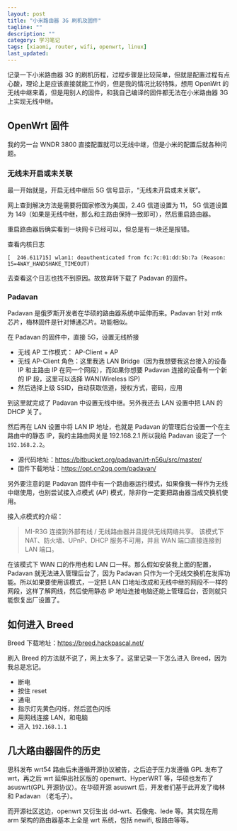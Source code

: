 ```yaml
---
layout: post
title: "小米路由器 3G 刷机及固件"
tagline: ""
description: ""
category: 学习笔记
tags: [xiaomi, router, wifi, openwrt, linux]
last_updated:
---
```


记录一下小米路由器 3G 的刷机历程，过程步骤是比较简单，但就是配置过程有点心酸，理论上是应该直接就能工作的，但是我的情况比较特殊，想用 OpenWrt 的无线中继来着，但是用别人的固件，和我自己编译的固件都无法在小米路由器 3G 上实现无线中继。

## OpenWrt 固件
我的另一台 WNDR 3800 直接配置就可以无线中继，但是小米的配置后就各种问题。

### 无线未开启或未关联

最一开始就是，开启无线中继后 5G 信号显示，“无线未开启或未关联”。

网上查到解决方法是需要将国家修改为美国，2.4G 信道设置为 11， 5G 信道设置为 149（如果是无线中继，那么和主路由保持一致即可），然后重启路由器。

重启路由器后确实看到一块网卡已经可以，但总是有一块还是报错。

查看内核日志

	[  246.611715] wlan1: deauthenticated from fc:7c:01:dd:5b:7a (Reason: 15=4WAY_HANDSHAKE_TIMEOUT)

去查看这个日志也找不到原因。故放弃转下载了 Padavan 的固件。


### Padavan
Padavan 是俄罗斯开发者在华硕的路由器系统中延伸而来。Padavan 针对 mtk 芯片，梅林固件是针对博通芯片。功能相似。

在 Padavan 的固件中，直接 5G，设置无线桥接

- 无线 AP 工作模式： AP-Client + AP
- 无线 AP-Client 角色：这里我选 LAN Bridge（因为我想要我这台接入的设备 IP 和主路由 IP 在同一个网段），而如果你想要 Padavan 连接的设备有一个新的 IP 段，这里可以选择 WAN(Wireless ISP)
- 然后选择上级 SSID，自动获取信道，授权方式，密码，应用

到这里就完成了 Padavan 中设置无线中继。另外我还去 LAN 设置中把 LAN 的 DHCP 关了。

然后再在 LAN 设置中将 LAN IP 地址，也就是 Padavan 的管理后台设置一个在主路由中的静态 IP，我的主路由网关是 192.168.2.1 所以我给 Padavan 设定了一个 `192.168.2.2`。

- 源代码地址：<https://bitbucket.org/padavan/rt-n56u/src/master/>
- 固件下载地址：<https://opt.cn2qq.com/padavan/>

另外要注意的是 Padavan 固件中有一个路由器运行模式，如果像我一样作为无线中继使用，也别尝试接入点模式 (AP) 模式，除非你一定要把路由器当成交换机使用。

接入点模式的介绍：

> MI-R3G 连接到外部有线 / 无线路由器并且提供无线网络共享。 该模式下 NAT、防火墙、UPnP、DHCP 服务不可用，并且 WAN 端口直接连接到 LAN 端口。

在该模式下 WAN 口的作用也和 LAN 口一样。那么假如安装我上面的配置，Padavan 就无法进入管理后台了，因为 Padavan 只作为一个无线交换机在发挥功能。所以如果要使用该模式，一定把 LAN 口地址改成和无线中继的网段不一样的网段，这样了解网线，然后使用静态 IP 地址连接电脑还能上管理后台，否则就只能恢复出厂设置了。

## 如何进入 Breed

Breed 下载地址：<https://breed.hackpascal.net/>

刷入 Breed 的方法就不说了，网上太多了。这里记录一下怎么进入 Breed，因为我总是忘记。

- 断电
- 按住 reset
- 通电
- 指示灯先黄色闪烁，然后蓝色闪烁
- 用网线连接 LAN，和电脑
- 进入 `192.168.1.1`

## 几大路由器固件的历史
思科发布 wrt54 路由后未遵循开源协议被告，之后迫于压力发遵循 GPL 发布了 wrt，再之后 wrt 延伸出社区版的 openwrt、HyperWRT 等，华硕也发布了 asuswrt(GPL 开源协议）。在华硕开源 asuswrt 后，开发者们基于此开发了梅林和 Padavan （老毛子）。

而开源社区这边，openwrt 又衍生出 dd-wrt、石像鬼、lede 等。其实现在用 arm 架构的路由器基本上全是 wrt 系统，包括 newifi, 极路由等等。


